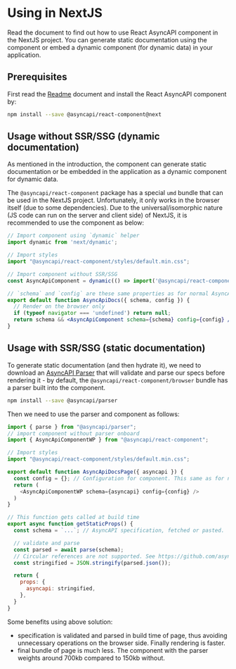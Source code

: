 # Using in NextJS

Read the document to find out how to use React AsyncAPI component in the NextJS project. You can generate static documentation using the component or embed a dynamic component (for dynamic data) in your application.

## Prerequisites

First read the [Readme](../../Readme.md) document and install the React AsyncAPI component by:

```sh
npm install --save @asyncapi/react-component@next
```

## Usage without SSR/SSG (dynamic documentation)

As mentioned in the introduction, the component can generate static documentation or be embedded in the application as a dynamic component for dynamic data.

The `@asyncapi/react-component` package has a special `umd` bundle that can be used in the NextJS project. Unfortunately, it only works in the browser itself (due to some dependencies). Due to the universal/isomorphic nature (JS code can run on the server and client side) of NextJS, it is recommended to use the component as below:

```jsx
// Import component using `dynamic` helper
import dynamic from 'next/dynamic';

// Import styles
import "@asyncapi/react-component/styles/default.min.css";

// Import component without SSR/SSG
const AsyncApiComponent = dynamic(() => import('@asyncapi/react-component/browser'), { ssr: false });

// `schema` and `config` are these same properties as for normal AsyncAPI React component
export default function AsyncApiDocs({ schema, config }) {
  // Render on the browser only
  if (typeof navigator === 'undefined') return null;
  return schema && <AsyncApiComponent schema={schema} config={config} />;
}
```

## Usage with SSR/SSG (static documentation)

To generate static documentation (and then hydrate it), we need to download an [AsyncAPI Parser](https://github.com/asyncapi/parser-js) that will validate and parse our specs before rendering it - by default, the `@asyncapi/react-component/browser` bundle has a parser built into the component.

```sh
npm install --save @asyncapi/parser
```

Then we need to use the parser and component as follows:

```js
import { parse } from "@asyncapi/parser";
// import component without parser onboard
import { AsyncApiComponentWP } from "@asyncapi/react-component";

// Import styles
import "@asyncapi/react-component/styles/default.min.css";

export default function AsyncApiDocsPage({ asyncapi }) {
  const config = {}; // Configuration for component. This same as for normal React component
  return (
    <AsyncApiComponentWP schema={asyncapi} config={config} />
  )
}

// This function gets called at build time
export async function getStaticProps() {
  const schema = `...`; // AsyncAPI specification, fetched or pasted.

  // validate and parse
  const parsed = await parse(schema);
  // Circular references are not supported. See https://github.com/asyncapi/parser-js/issues/293
  const stringified = JSON.stringify(parsed.json());

  return {
    props: {
      asyncapi: stringified,
    },
  }
}
```

Some benefits using above solution:

- specification is validated and parsed in build time of page, thus avoiding unnecessary operations on the browser side. Finally rendering is faster.
- final bundle of page is much less. The component with the parser weights around 700kb compared to 150kb without.
